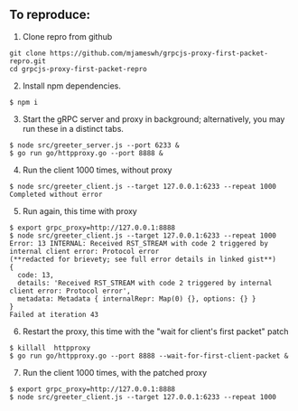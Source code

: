 ## To reproduce:

1. Clone repro from github

```console
git clone https://github.com/mjameswh/grpcjs-proxy-first-packet-repro.git
cd grpcjs-proxy-first-packet-repro
```

2. Install npm dependencies.

```console
$ npm i
```

3. Start the gRPC server and proxy in background; alternatively, you may run these in a distinct tabs.

```console
$ node src/greeter_server.js --port 6233 &
$ go run go/httpproxy.go --port 8888 &
```

4. Run the client 1000 times, without proxy

```console
$ node src/greeter_client.js --target 127.0.0.1:6233 --repeat 1000
Completed without error
```

5. Run again, this time with proxy

```console
$ export grpc_proxy=http://127.0.0.1:8888
$ node src/greeter_client.js --target 127.0.0.1:6233 --repeat 1000
Error: 13 INTERNAL: Received RST_STREAM with code 2 triggered by internal client error: Protocol error
(**redacted for brievety; see full error details in linked gist**)
{
  code: 13,
  details: 'Received RST_STREAM with code 2 triggered by internal client error: Protocol error',
  metadata: Metadata { internalRepr: Map(0) {}, options: {} }
}
Failed at iteration 43
```

6. Restart the proxy, this time with the "wait for client's first packet" patch

```console
$ killall  httpproxy
$ go run go/httpproxy.go --port 8888 --wait-for-first-client-packet &
```

7. Run the client 1000 times, with the patched proxy

```console
$ export grpc_proxy=http://127.0.0.1:8888
$ node src/greeter_client.js --target 127.0.0.1:6233 --repeat 1000
```
